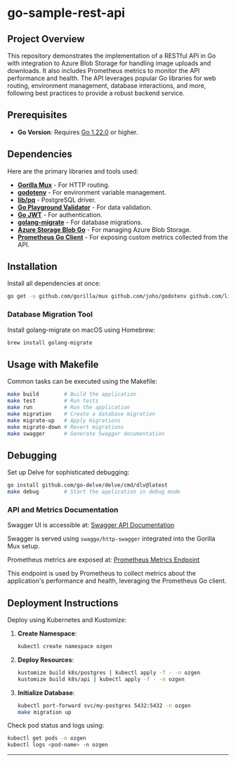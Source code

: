 
# go-sample-rest-api

## Project Overview

This repository demonstrates the implementation of a RESTful API in Go with integration to Azure Blob Storage for handling image uploads and downloads. It also includes Prometheus metrics to monitor the API performance and health. The API leverages popular Go libraries for web routing, environment management, database interactions, and more, following best practices to provide a robust backend service.

## Prerequisites

- **Go Version**: Requires [Go 1.22.0](https://golang.org/dl/) or higher.

## Dependencies

Here are the primary libraries and tools used:

- **[Gorilla Mux](https://github.com/gorilla/mux)** - For HTTP routing.
- **[godotenv](https://github.com/joho/godotenv)** - For environment variable management.
- **[lib/pq](https://github.com/lib/pq)** - PostgreSQL driver.
- **[Go Playground Validator](https://github.com/go-playground/validator)** - For data validation.
- **[Go JWT](https://github.com/golang-jwt/jwt)** - For authentication.
- **[golang-migrate](https://github.com/golang-migrate/migrate)** - For database migrations.
- **[Azure Storage Blob Go](https://github.com/Azure/azure-storage-blob-go)** - For managing Azure Blob Storage.
- **[Prometheus Go Client](https://github.com/prometheus/client_golang)** - For exposing custom metrics collected from the API.

## Installation

Install all dependencies at once:

```bash
go get -u github.com/gorilla/mux github.com/joho/godotenv github.com/lib/pq github.com/go-playground/validator/v10 github.com/golang-jwt/jwt/v5 github.com/DATA-DOG/go-sqlmock github.com/stretchr/testify github.com/google/uuid github.com/sirupsen/logrus github.com/Azure/azure-storage-blob-go/azblob github.com/prometheus/client_golang/prometheus github.com/prometheus/client_golang/prometheus/promhttp
```

### Database Migration Tool

Install golang-migrate on macOS using Homebrew:

```bash
brew install golang-migrate
```

## Usage with Makefile

Common tasks can be executed using the Makefile:

```bash
make build        # Build the application
make test         # Run tests
make run          # Run the application
make migration    # Create a database migration
make migrate-up   # Apply migrations
make migrate-down # Revert migrations
make swagger      # Generate Swagger documentation
```

## Debugging

Set up Delve for sophisticated debugging:

```bash
go install github.com/go-delve/delve/cmd/dlv@latest
make debug        # Start the application in debug mode
```

### API and Metrics Documentation

Swagger UI is accessible at:
[Swagger API Documentation](http://localhost:8080/api/v1/documentation/index.html)

Swagger is served using `swaggo/http-swagger` integrated into the Gorilla Mux setup.

Prometheus metrics are exposed at:
[Prometheus Metrics Endpoint](http://localhost:8080/metrics)

This endpoint is used by Prometheus to collect metrics about the application's performance and health, leveraging the Prometheus Go client.

## Deployment Instructions

Deploy using Kubernetes and Kustomize:

1. **Create Namespace**:
    ```bash
    kubectl create namespace ozgen
    ```

2. **Deploy Resources**:
    ```bash
    kustomize build k8s/postgres | kubectl apply -f - -n ozgen
    kustomize build k8s/api | kubectl apply -f - -n ozgen
    ```

3. **Initialize Database**:
    ```bash
    kubectl port-forward svc/my-postgres 5432:5432 -n ozgen
    make migration up
    ```

Check pod status and logs using:
```bash
kubectl get pods -n ozgen
kubectl logs <pod-name> -n ozgen
```

---
